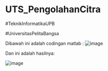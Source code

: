# UTS_PengolahanCitra
#TeknikInformatikaUPB

#UniversitasPelitaBangsa

Dibawah ini adalah codingan matlab :
![image](https://user-images.githubusercontent.com/77254428/117502674-09e16680-afaa-11eb-9527-845ad5d3743c.png)

Dan ini adalah hasilnya:

![image](https://user-images.githubusercontent.com/77254428/117502524-d43c7d80-afa9-11eb-81bd-d287e21a20d4.png)
